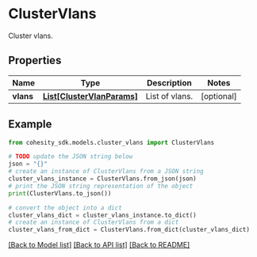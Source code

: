 # ClusterVlans

Cluster vlans.

## Properties

Name | Type | Description | Notes
------------ | ------------- | ------------- | -------------
**vlans** | [**List[ClusterVlanParams]**](ClusterVlanParams.md) | List of vlans. | [optional] 

## Example

```python
from cohesity_sdk.models.cluster_vlans import ClusterVlans

# TODO update the JSON string below
json = "{}"
# create an instance of ClusterVlans from a JSON string
cluster_vlans_instance = ClusterVlans.from_json(json)
# print the JSON string representation of the object
print(ClusterVlans.to_json())

# convert the object into a dict
cluster_vlans_dict = cluster_vlans_instance.to_dict()
# create an instance of ClusterVlans from a dict
cluster_vlans_from_dict = ClusterVlans.from_dict(cluster_vlans_dict)
```
[[Back to Model list]](../README.md#documentation-for-models) [[Back to API list]](../README.md#documentation-for-api-endpoints) [[Back to README]](../README.md)


